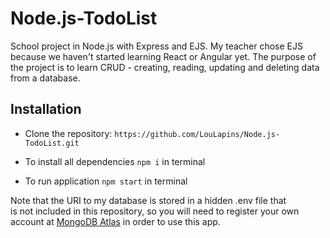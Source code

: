 # Node.js-TodoList

School project in Node.js with Express and EJS. My teacher chose EJS because we haven't started learning React or Angular yet.
The purpose of the project is to learn CRUD - creating, reading, updating and deleting data from a database.


## Installation

- Clone the repository: ```https://github.com/LouLapins/Node.js-TodoList.git```

- To install all dependencies
```npm i``` in terminal

- To run application
```npm start``` in terminal

Note that the URI to my database is stored in a hidden .env file that is not included in this repository, 
so you will need to register your own account at [MongoDB Atlas](https://www.mongodb.com/cloud/atlas) in order to use this app.
